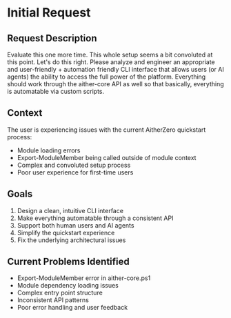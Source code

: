 # Initial Request

## Request Description
Evaluate this one more time. This whole setup seems a bit convoluted at this point. Let's do this right. Please analyze and engineer an appropriate and user-friendly + automation friendly CLI interface that allows users (or AI agents) the ability to access the full power of the platform. Everything should work through the aither-core API as well so that basically, everything is automatable via custom scripts.

## Context
The user is experiencing issues with the current AitherZero quickstart process:
- Module loading errors
- Export-ModuleMember being called outside of module context
- Complex and convoluted setup process
- Poor user experience for first-time users

## Goals
1. Design a clean, intuitive CLI interface
2. Make everything automatable through a consistent API
3. Support both human users and AI agents
4. Simplify the quickstart experience
5. Fix the underlying architectural issues

## Current Problems Identified
- Export-ModuleMember error in aither-core.ps1
- Module dependency loading issues
- Complex entry point structure
- Inconsistent API patterns
- Poor error handling and user feedback